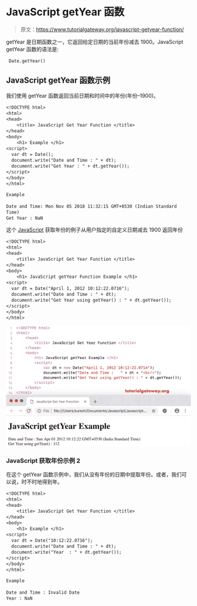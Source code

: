# JavaScript getYear 函数

> 原文：<https://www.tutorialgateway.org/javascript-getyear-function/>

getYear 是日期函数之一，它返回给定日期的当前年份减去 1900。JavaScript getYear 函数的语法是:

```
 Date.getYear()
```

## JavaScript getYear 函数示例

我们使用 getYear 函数返回当前日期和时间中的年份(年份–1900)。

```
<!DOCTYPE html>
<html>
<head>
    <title> JavaScript Get Year Function </title>
</head>
<body>
    <h1> Example </h1>
<script>
  var dt = Date();  
  document.write("Date and Time : " + dt);
  document.write("Get Year : " + dt.getYear());
</script>
</body>
</html>
```

```
Example

Date and Time: Mon Nov 05 2018 11:32:15 GMT+0530 (Indian Standard Time)
Get Year : NaN
```

这个 [JavaScript](https://www.tutorialgateway.org/javascript/) 获取年份的例子从用户指定的自定义日期减去 1900 返回年份

```
<!DOCTYPE html>
<html>
<head>
    <title> JavaScript Get Year Function </title>
</head>
<body>
    <h1> JavaScript getYear Function Example </h1>
<script>
  var dt = Date("April 1, 2012 10:12:22.0716");
  document.write("Date and Time : " + dt);
  document.write("Get Year using getYear() : " + dt.getYear());
</script>
</body>
</html>
```

![JavaScript getYear Function 2](img/a03cf634ef638aa8c1606884122827d7.png)

### JavaScript 获取年份示例 2

在这个 getYear 函数示例中，我们从没有年份的日期中提取年份。或者，我们可以说，时不时地得到年。

```
<!DOCTYPE html>
<html>
<head>
    <title> JavaScript Get Year Function </title>
</head>
<body>
    <h1> Example </h1>
<script>
  var dt = Date("10:12:22.0716");
  document.write("Date and Time : " + dt);
  document.write("Year  : " + dt.getYear());
</script>
</body>
</html>
```

```
Example

Date and Time : Invalid Date
Year : NaN
```